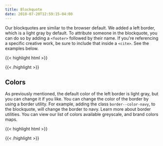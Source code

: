 ```yaml
---
title: Blockquote
date: 2018-07-20T12:59:15-04:00
---
```


Our blockquotes are similar to the browser default. We added a left border, which is a light gray by default. To attribute someone in the blockquote, you can do so by adding a `<footer>` followed by their name. If you're referencing a specific creative work, be sure to include that inside a `<cite>`. See the examples below.

<div class="block-container blocks laptop-up-2">
    <blockquote class="block">
        <p class="skeleton" data-lines="3"></p>
        <footer><p class="skeleton skeleton--sm"></p></footer>
    </blockquote>
</div>

<div class="mt-3 mb-4">
{{< highlight html >}}
<blockquote>
    <p>
        <!-- Quote goes here! -->
    </p>
    <footer>
        <!-- Quote attribution goes here! -->
    </footer>
</blockquote>
{{< /highlight >}}
</div>


## Colors

As previously mentioned, the default color of the left border is light gray, but you can change it if you like. You can change the color of the border by using a border utility. For example, adding the class `border--color-navy`, to the blockquote, will change the border to navy. Learn more about border utilities. You can view our list of colors available greyscale, and brand colors maps.

<div class="block-container blocks laptop-up-2">
    <blockquote class="border--color-orange block">
        <p class="skeleton" data-lines="3"></p>
        <footer><p class="skeleton skeleton--sm"></p></footer>
    </blockquote>
</div>

<div class="mt-3 mb-4">
{{< highlight html >}}
<blockquote class="border--color-orange">
    <p>
        <!-- Quote goes here! -->
    </p>
    <footer>
        <!-- Quote attribution goes here! -->
    </footer>
</blockquote>
{{< /highlight >}}
</div>

